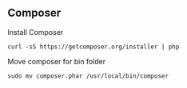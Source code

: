 ## Composer

Install Composer

	curl -sS https://getcomposer.org/installer | php
	
 Move composer for bin folder

	sudo mv composer.phar /usr/local/bin/composer
